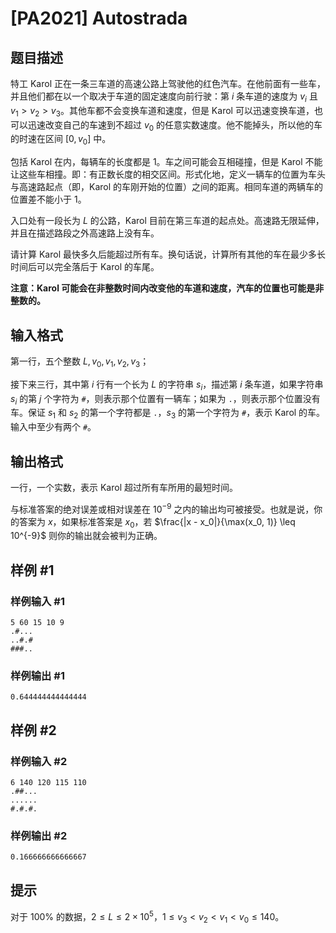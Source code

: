 # [PA2021] Autostrada

## 题目描述

特工 Karol 正在一条三车道的高速公路上驾驶他的红色汽车。在他前面有一些车，并且他们都在以一个取决于车道的固定速度向前行驶：第 $i$ 条车道的速度为 $v_i$ 且 $v_1 > v_2 > v_3$。其他车都不会变换车道和速度，但是 Karol 可以迅速变换车道，也可以迅速改变自己的车速到不超过 $v_0$ 的任意实数速度。他不能掉头，所以他的车的时速在区间 $[0, v_0]$ 中。

包括 Karol 在内，每辆车的长度都是 $1$。车之间可能会互相碰撞，但是 Karol 不能让这些车相撞。即：有正数长度的相交区间。形式化地，定义一辆车的位置为车头与高速路起点（即，Karol 的车刚开始的位置）之间的距离。相同车道的两辆车的位置差不能小于 $1$。

入口处有一段长为 $L$ 的公路，Karol 目前在第三车道的起点处。高速路无限延伸，并且在描述路段之外高速路上没有车。

请计算 Karol 最快多久后能超过所有车。换句话说，计算所有其他的车在最少多长时间后可以完全落后于 Karol 的车尾。

**注意：Karol 可能会在非整数时间内改变他的车道和速度，汽车的位置也可能是非整数的。**

## 输入格式

第一行，五个整数 $L, v_0, v_1, v_2, v_3$；

接下来三行，其中第 $i$ 行有一个长为 $L$ 的字符串 $s_i$，描述第 $i$ 条车道，如果字符串 $s_i$ 的第 $j$ 个字符为 `#`，则表示那个位置有一辆车；如果为 `.`，则表示那个位置没有车。保证 $s_1$ 和 $s_2$ 的第一个字符都是 `.`，$s_3$ 的第一个字符为 `#`，表示 Karol 的车。输入中至少有两个 `#`。

## 输出格式

一行，一个实数，表示 Karol 超过所有车所用的最短时间。

与标准答案的绝对误差或相对误差在 $10^{-9}$ 之内的输出均可被接受。也就是说，你的答案为 $x$，如果标准答案是 $x_0$，若 $\frac{|x - x_0|}{\max(x_0, 1)} \leq 10^{-9}$ 则你的输出就会被判为正确。

## 样例 #1

### 样例输入 #1
```
5 60 15 10 9
.#...
..#.#
###..
```

### 样例输出 #1

```
0.644444444444444
```

## 样例 #2

### 样例输入 #2
```
6 140 120 115 110
.##...
......
#.#.#.
```

### 样例输出 #2

```
0.166666666666667
```

## 提示

对于 $100\%$ 的数据，$2 \leq L \leq 2 \times 10^5$，$1 \leq v_3 < v_2 < v_1 < v_0 \leq 140$。
